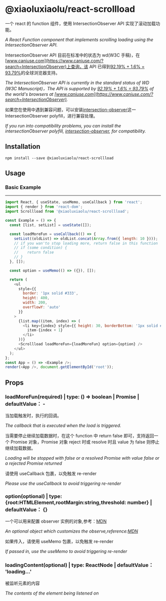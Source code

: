 # @xiaoluxiaolu/react-scrollload

一个 react 的 function 组件，使用 IntersectionObserver API 实现了滚动加载功能。

_A React Function component that implements scrolling loading using the IntersectionObserver API._

IntersectionObserver API 目前在标准中的状态为 wd(W3C 手稿)，在[www.caniuse.com](https://www.caniuse.com/?search=IntersectionObserver)上查询，该 API 已得到[92.19% + 1.6% = 93.79%](https://www.caniuse.com/?search=IntersectionObserver)的全球浏览器支持。

_The IntersectionObserver API is currently in the standard status of WD (W3C Manuscript)，The API is supported by [92.19% + 1.6% = 93.79%](https://www.caniuse.com/?search=IntersectionObserver) of the world's browsers at [www.caniuse.com](https://www.caniuse.com/?search=IntersectionObserver)._

如果您在使用中遇到兼容问题，可以安装[intersection-observer](https://www.npmjs.com/package/intersection-observer)这一 IntersectionObserver polyfill，进行兼容处理。

_If you run into compatibility problems, you can install the intersectionObserver polyfill, [intersection-observer](https://www.npmjs.com/package/intersection-observer), for compatibility._

## Installation

```
npm install --save @xiaoluxiaolu/react-scrollload
```

## Usage

### Basic Example

---

```javascript
import React, { useState, useMemo, useCallback } from 'react';
import { render } from 'react-dom';
import Scrollload from '@xiaoluxiaolu/react-scrollload';

const Example = () => {
  const [list, setList] = useState([]);

  const loadMoreFun = useCallback(() => {
    setList((oldList) => oldList.concat(Array.from({ length: 10 })));
    // if you wan'to stop loading more, return false in this function
    // if (some condition) {
    //    return false
    // }
  }, []);

  const option = useMemo(() => ({}), []);

  return (
    <ul
      style={{
        border: '1px solid #333',
        height: 400,
        width: 200,
        overflowY: 'auto'
      }}
    >
      {list.map((item, index) => (
        <li key={index} style={{ height: 30, borderBottom: '1px solid #333' }}>
          item-{index + 1}
        </li>
      ))}
      <Scrollload loadMoreFun={loadMoreFun} option={option} />
    </ul>
  );
};
const App = () => <Example />;
render(<App />, document.getElementById('root'));
```

## Props

### loadMoreFun(required) \| type: () => boolean | Promise<boolean> \| defaultValue： -

当加载触发时，执行的回调。

_The callback that is executed when the load is triggered._

当需要停止继续加载数据时，在这个 function 中 return false 即可，支持返回一个 Promise 对象，Promise 对象 reject 时或 resolve 时且 value 为 false 则停止继续加载数据。

_Loading will be stopped with false or a resolved Promise with value false or a rejected Promise returned_

请使用 useCallback 包裹，以免触发 re-render

_Please use the useCallback to avoid triggering re-render_

### option(optional) \| type: {root:HTMLElement,rootMargin:string,threshold: number} \| defaultValue： {}

一个可以用来配置 observer 实例的对象,参考：[MDN](https://developer.mozilla.org/zh-CN/docs/Web/API/IntersectionObserver/IntersectionObserver)

_An optional object which customizes the observe,reference:[MDN](https://developer.mozilla.org/zh-CN/docs/Web/API/IntersectionObserver/IntersectionObserver)_

如果传入，请使用 useMemo 包裹，以免触发 re-render

_If passed in, use the useMemo to avoid triggering re-render_

### loadingContent(optional) \| type: ReactNode \| defaultValue： 'loading...'

被监听元素的内容

_The contents of the element being listened on_
